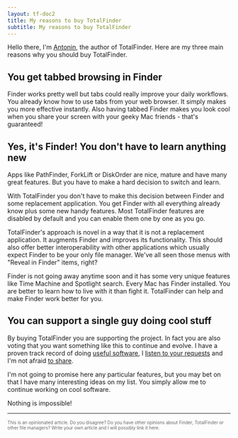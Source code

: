 ```yaml
---
layout: tf-doc2
title: My reasons to buy TotalFinder
subtitle: My reasons to buy TotalFinder
---
```


Hello there, 
I'm [Antonin](http://binaryage.com/about), the author of TotalFinder. Here are my three main reasons why you should buy TotalFinder.

## You get tabbed browsing in Finder

Finder works pretty well but tabs could really improve your daily workflows. You already know how to use tabs from your web browser. It simply makes you more effective instantly. Also having tabbed Finder makes you look cool when you share your screen with your geeky Mac friends - that's guaranteed!

## Yes, it's Finder! You don't have to learn anything new

Apps like PathFinder, ForkLift or DiskOrder are nice, mature and have many great features. But you have to make a hard decision to switch and learn.

With TotalFinder you don't have to make this decision between Finder and some replacement application. You get Finder with all everything already know plus some new handy features. Most TotalFinder features are disabled by default and you can enable them one by one as you go.

TotalFinder's approach is novel in a way that it is not a replacement application. It augments Finder and improves its functionality. This should also offer better interoperability with other applications which usually expect Finder to be your only file manager. We've all seen those menus with "Reveal in Finder" items, right?

Finder is not going away anytime soon and it has some very unique features like Time Machine and Spotlight search. Every Mac has Finder installed. You are better to learn how to live with it than fight it. TotalFinder can help and make Finder work better for you.

## You can support a single guy doing cool stuff

By buying TotalFinder you are supporting the project. In fact you are also voting that you want something like this to continue and evolve. I have a proven track record of doing [useful software](http://binaryage.com), I  [listen to your requests](http://support.binaryage.com) and I'm not afraid [to share](http://github.com/darwin).

I'm not going to promise here any particular features, but you may bet on that I have many interesting ideas on my list. You simply allow me to continue working on cool software. 

Nothing is impossible!

---

<div style="color: #666; font-size: 10px">
    This is an opinionated article. Do you disagree? Do you have other opinions about Finder, TotalFinder or other file managers? Write your own article and I will possibly link it here.
</div>